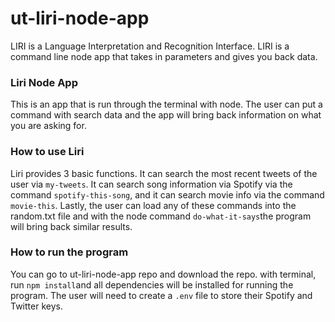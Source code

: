 # ut-liri-node-app
LIRI is a Language Interpretation and Recognition Interface. LIRI is a command line node app that takes in parameters and gives you back data.


### Liri Node App
This is an app that is run through the terminal with node. The user can put a command with search data and the app will bring back information on what you are asking for.

### How to use Liri
Liri provides 3 basic functions. It can search the most recent tweets of the user via `my-tweets`. It can search song information via Spotify via the command `spotify-this-song`, and it can search movie info via the command `movie-this`. Lastly, the user can load any of these commands into the random.txt file and with the node command `do-what-it-says`the program will bring back similar results.

### How to run the program
You can go to ut-liri-node-app repo and download the repo. with terminal, run `npm install`and all dependencies will be installed for running the program. The user will need to create a `.env` file to store their Spotify and Twitter keys.
